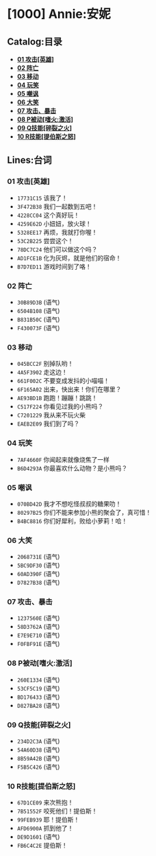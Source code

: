 # [1000] Annie:安妮

## Catalog:目录
* [**01 攻击[英雄]**](#01-攻击英雄)
* [**02 阵亡**](#02-阵亡)
* [**03 移动**](#03-移动)
* [**04 玩笑**](#04-玩笑)
* [**05 嘲讽**](#05-嘲讽)
* [**06 大笑**](#06-大笑)
* [**07 攻击、暴击**](#07-攻击暴击)
* [**08 P被动[嗜火:激活]**](#08-P被动嗜火激活)
* [**09 Q技能[碎裂之火]**](#09-Q技能碎裂之火)
* [**10 R技能[提伯斯之怒]**](#10-R技能提伯斯之怒)

## Lines:台词
### **01 攻击[英雄]**
- `17731C15` 该我了！
- `3F472B38` 我们一起数到五吧！
- `4228CC04` 这个真好玩！
- `4259E62D` 小妞妞，放火球！
- `5328EE17` 再烦，我就打你喔！
- `53C2B225` 尝尝这个！
- `78DC7C24` 他们可以做这个吗？
- `AD1FCE1B` 化为灰烬，就是他们的宿命！
- `B7D7ED11` 游戏时间到了咯！

### **02 阵亡**
- `30B89D3B` (语气)
- `6504B108` (语气)
- `B831B50C` (语气)
- `F430073F` (语气)

### **03 移动**
- `045BCC2F` 别掉队哟！
- `4A5F3902` 走这边！
- `661F002C` 不要变成发抖的小喵喵！
- `6F165A02` 出来，快出来！你们在哪里？
- `AE93BD1B` 跑跑！蹦蹦！跳跳！
- `C517F224` 你看见过我的小熊吗？
- `C7201229` 我从来不玩火柴
- `EAEB2E09` 我们到了吗？

### **04 玩笑**
- `7AF4660F` 你闻起来就像烧焦了一样
- `B6D4293A` 你最喜欢什么动物？是小熊吗？

### **05 嘲讽**
- `070BD42D` 我才不想吃怪叔叔的糖果叻！
- `80297B25` 你们不能来参加小熊的聚会了，真可惜！
- `B4BC8816` 你们好犀利，败给小萝莉！哈！

### **06 大笑**
- `2068731E` (语气)
- `5BC9DF30` (语气)
- `60AD390F` (语气)
- `D7827B38` (语气)

### **07 攻击、暴击**
- `1237560E` (语气)
- `58D3762A` (语气)
- `E7E9E710` (语气)
- `F0FBF91E` (语气)

### **08 P被动[嗜火:激活]**
- `260E1334` (语气)
- `53CF5C19` (语气)
- `BD176433` (语气)
- `D827BA28` (语气)

### **09 Q技能[碎裂之火]**
- `234D2C3A` (语气)
- `54A60D38` (语气)
- `8B59A42B` (语气)
- `F5B5C426` (语气)

### **10 R技能[提伯斯之怒]**
- `67D1CE09` 来次熊抱！
- `7B51552F` 咬死他们！提伯斯！
- `99FEB939` 耶！提伯斯！
- `AFD6900A` 抓到他了！
- `DE9D1601` (语气)
- `FB6C4C2E` 提伯斯！